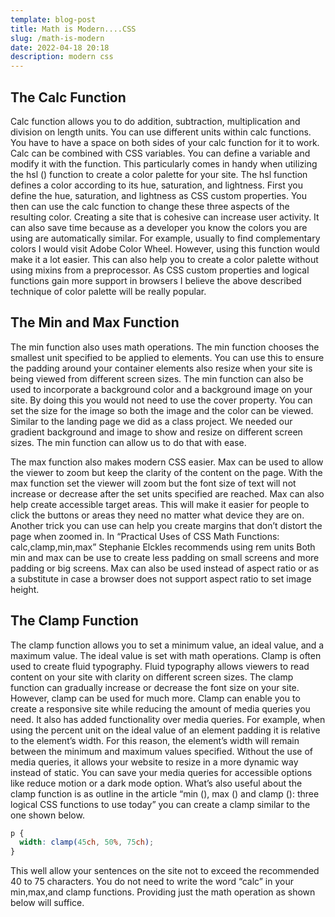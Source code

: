 ```yaml
---
template: blog-post
title: Math is Modern....CSS
slug: /math-is-modern
date: 2022-04-18 20:18
description: modern css
---
```


## The Calc Function

Calc function allows you to do addition, subtraction, multiplication and division on length units. You can use different units within calc functions. You have to have a space on both sides of your calc function for it to work. Calc can be combined with CSS variables. You can define a variable and modify it with the function. This particularly comes in handy when utilizing the hsl () function to create a color palette for your site.  The hsl function defines a color according to its hue, saturation, and lightness. First you define the hue, saturation, and lightness as CSS custom properties. You then can use the calc function to change these three aspects of the resulting color. Creating a site that is cohesive can increase user activity. It can also save time because as a developer you know the colors you are using are automatically similar. For example, usually to find complementary colors I would visit Adobe Color Wheel. However, using this function would make it a lot easier. This can also help you to create a color palette without using mixins from a preprocessor. As CSS custom properties  and logical functions gain more support in browsers I believe the above described technique of color palette will be really popular.

## The Min and Max Function
The min function also uses math operations. The min function chooses the smallest unit specified to be applied to elements. You can use this to ensure the padding around your container elements also resize when your site is being viewed from different screen sizes. The min function can also be used to incorporate a background color and a background image on your site. By doing this you would not need to use the cover property. You can set the size for the image so both the image and the color can be viewed. Similar to the landing page we did as a class project. We needed our gradient background and image to show and resize on different screen sizes. The min function can allow us to do that with ease. 

The max function also makes modern CSS easier. Max can be used to allow the viewer to zoom but keep the clarity of the content on the page. With the max function set the viewer will zoom but the font size of text will not increase or decrease after the set units specified are reached.  Max can also help create accessible target areas.  This will make it easier for people to click the buttons or areas they need no matter what device they are on. Another trick you can use can help you create margins that don’t distort the page when zoomed in. In “Practical Uses of CSS Math Functions: calc,clamp,min,max”  Stephanie Elckles recommends using rem units Both min and max can be use to create less padding on small screens and more padding or big screens. Max can also be used instead of aspect ratio or as a substitute in case a browser does not support aspect ratio to set image height. 

## The Clamp Function
The clamp function allows you to set a minimum value, an ideal value, and a maximum value. The ideal value is set with math operations. Clamp is often used to create fluid typography. Fluid typography allows viewers to read content on your site with clarity on different screen sizes. The clamp function can gradually increase or decrease the font size on your site. However, clamp can be used for much more.  Clamp can enable you to create a responsive site while reducing the amount of media queries you need. It also has added functionality over media queries. For example, when using the percent unit on the ideal value of an element padding it is relative to the element’s width. For this reason, the element’s width will remain between the minimum and maximum values specified.  Without the use of media queries, it allows your website to resize in a more dynamic way instead of static. You can save your media queries for accessible options like reduce motion or a dark mode option.  What’s also useful about the clamp function is as outline in the article “min (), max () and clamp (): three logical CSS functions to use today” you can create a clamp similar to the one shown below.

```css
p {
  width: clamp(45ch, 50%, 75ch);
}
```


 This well allow your sentences on the site not to exceed the recommended 40 to 75 characters.  You do not need to write the word “calc” in your min,max,and clamp functions. Providing just the math operation as shown below will suffice. 

